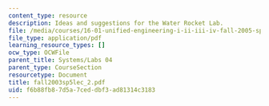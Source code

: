 ```yaml
---
content_type: resource
description: Ideas and suggestions for the Water Rocket Lab.
file: /media/courses/16-01-unified-engineering-i-ii-iii-iv-fall-2005-spring-2006/f6b88fb87d5a7ceddbf3ad81314c3183_fall2003sp5lec_2.pdf
file_type: application/pdf
learning_resource_types: []
ocw_type: OCWFile
parent_title: Systems/Labs 04
parent_type: CourseSection
resourcetype: Document
title: fall2003sp5lec_2.pdf
uid: f6b88fb8-7d5a-7ced-dbf3-ad81314c3183
---
```

